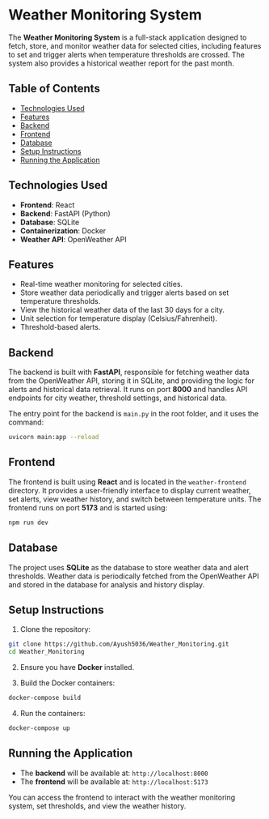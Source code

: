 # Weather Monitoring System

The **Weather Monitoring System** is a full-stack application designed to fetch, store, and monitor weather data for selected cities, including features to set and trigger alerts when temperature thresholds are crossed. The system also provides a historical weather report for the past month.

## Table of Contents

- [Technologies Used](#technologies-used)
- [Features](#features)
- [Backend](#backend)
- [Frontend](#frontend)
- [Database](#database)
- [Setup Instructions](#setup-instructions)
- [Running the Application](#running-the-application)

## Technologies Used

- **Frontend**: React
- **Backend**: FastAPI (Python)
- **Database**: SQLite
- **Containerization**: Docker
- **Weather API**: OpenWeather API

## Features

- Real-time weather monitoring for selected cities.
- Store weather data periodically and trigger alerts based on set temperature thresholds.
- View the historical weather data of the last 30 days for a city.
- Unit selection for temperature display (Celsius/Fahrenheit).
- Threshold-based alerts.

## Backend

The backend is built with **FastAPI**, responsible for fetching weather data from the OpenWeather API, storing it in SQLite, and providing the logic for alerts and historical data retrieval. It runs on port **8000** and handles API endpoints for city weather, threshold settings, and historical data.

The entry point for the backend is `main.py` in the root folder, and it uses the command:
```bash
uvicorn main:app --reload
```

## Frontend

The frontend is built using **React** and is located in the `weather-frontend` directory. It provides a user-friendly interface to display current weather, set alerts, view weather history, and switch between temperature units. The frontend runs on port **5173** and is started using:
```bash
npm run dev
```

## Database

The project uses **SQLite** as the database to store weather data and alert thresholds. Weather data is periodically fetched from the OpenWeather API and stored in the database for analysis and history display.

## Setup Instructions

1. Clone the repository:

```bash
git clone https://github.com/Ayush5036/Weather_Monitoring.git
cd Weather_Monitoring
```

2. Ensure you have **Docker** installed.

3. Build the Docker containers:

```bash
docker-compose build
```

4. Run the containers:

```bash
docker-compose up
```

## Running the Application

- The **backend** will be available at: `http://localhost:8000`
- The **frontend** will be available at: `http://localhost:5173`

You can access the frontend to interact with the weather monitoring system, set thresholds, and view the weather history.

